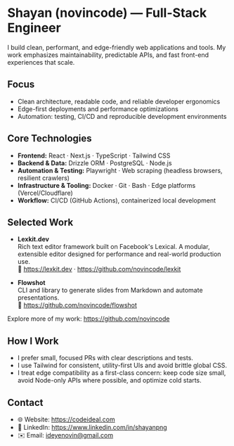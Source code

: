 # Shayan (novincode) — Full-Stack Engineer

I build clean, performant, and edge-friendly web applications and tools. My work emphasizes maintainability, predictable APIs, and fast front-end experiences that scale.

## Focus
- Clean architecture, readable code, and reliable developer ergonomics  
- Edge-first deployments and performance optimizations  
- Automation: testing, CI/CD and reproducible development environments  

## Core Technologies
- **Frontend:** React · Next.js · TypeScript · Tailwind CSS  
- **Backend & Data:** Drizzle ORM · PostgreSQL · Node.js  
- **Automation & Testing:** Playwright · Web scraping (headless browsers, resilient crawlers)  
- **Infrastructure & Tooling:** Docker · Git · Bash · Edge platforms (Vercel/Cloudflare)  
- **Workflow:** CI/CD (GitHub Actions), containerized local development  

## Selected Work
- **Lexkit.dev**  
  Rich text editor framework built on Facebook's Lexical. A modular, extensible editor designed for performance and real-world production use.  
  🔗 https://lexkit.dev · https://github.com/novincode/lexkit

- **Flowshot**  
  CLI and library to generate slides from Markdown and automate presentations.  
  🔗 https://github.com/novincode/flowshot

Explore more of my work: https://github.com/novincode

## How I Work
- I prefer small, focused PRs with clear descriptions and tests.  
- I use Tailwind for consistent, utility-first UIs and avoid brittle global CSS.  
- I treat edge compatibility as a first-class concern: keep code size small, avoid Node-only APIs where possible, and optimize cold starts.  

## Contact
- 🌐 Website: https://codeideal.com  
- 💼 LinkedIn: https://www.linkedin.com/in/shayanpng  
- ✉️ Email: ideyenovin@gmail.com
